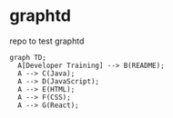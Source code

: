 # graphtd
repo to test graphtd

```mermaid
graph TD;
  A[Developer Training] --> B(README);
  A --> C(Java);
  A --> D(JavaScript);
  A --> E(HTML);
  A --> F(CSS);
  A --> G(React);
```
